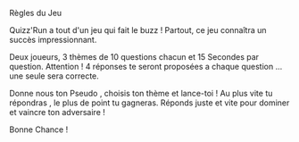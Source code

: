 Règles du Jeu

Quizz'Run a tout d'un jeu qui fait le buzz ! Partout, ce jeu connaîtra un succès impressionnant.

Deux joueurs, 3 thèmes de 10 questions chacun et 15 Secondes par question.
Attention ! 4 réponses te seront proposées a chaque question ... une seule sera correcte.

Donne nous ton Pseudo , choisis ton thème et lance-toi !
Au plus vite tu répondras , le plus de point tu gagneras.
Réponds juste et vite pour dominer et vaincre ton adversaire !

Bonne Chance !
